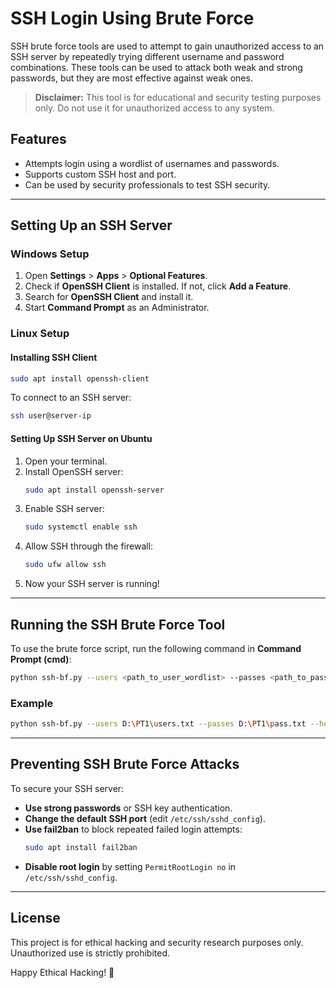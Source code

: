 # SSH Login Using Brute Force

SSH brute force tools are used to attempt to gain unauthorized access to an SSH server by repeatedly trying different username and password combinations. These tools can be used to attack both weak and strong passwords, but they are most effective against weak ones.

> **Disclaimer:** This tool is for educational and security testing purposes only. Do not use it for unauthorized access to any system.

## Features
- Attempts login using a wordlist of usernames and passwords.
- Supports custom SSH host and port.
- Can be used by security professionals to test SSH security.

---

## Setting Up an SSH Server

### **Windows Setup**
1. Open **Settings** > **Apps** > **Optional Features**.
2. Check if **OpenSSH Client** is installed. If not, click **Add a Feature**.
3. Search for **OpenSSH Client** and install it.
4. Start **Command Prompt** as an Administrator.

### **Linux Setup**
#### **Installing SSH Client**
```bash
sudo apt install openssh-client
```
To connect to an SSH server:
```bash
ssh user@server-ip
```

#### **Setting Up SSH Server on Ubuntu**
1. Open your terminal.
2. Install OpenSSH server:
   ```bash
   sudo apt install openssh-server
   ```
3. Enable SSH server:
   ```bash
   sudo systemctl enable ssh
   ```
4. Allow SSH through the firewall:
   ```bash
   sudo ufw allow ssh
   ```
5. Now your SSH server is running!

---

## Running the SSH Brute Force Tool
To use the brute force script, run the following command in **Command Prompt (cmd)**:

```bash
python ssh-bf.py --users <path_to_user_wordlist> --passes <path_to_password_wordlist> --host <target_ip>
```

### **Example**
```bash
python ssh-bf.py --users D:\PT1\users.txt --passes D:\PT1\pass.txt --host 192.168.1.3
```

---

## Preventing SSH Brute Force Attacks
To secure your SSH server:
- **Use strong passwords** or SSH key authentication.
- **Change the default SSH port** (edit `/etc/ssh/sshd_config`).
- **Use fail2ban** to block repeated failed login attempts:
  ```bash
  sudo apt install fail2ban
  ```
- **Disable root login** by setting `PermitRootLogin no` in `/etc/ssh/sshd_config`.

---

## License
This project is for ethical hacking and security research purposes only. Unauthorized use is strictly prohibited.

Happy Ethical Hacking! 🚀


